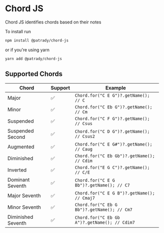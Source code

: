 # Chord JS

Chord JS identifies chords based on their notes

To install run

```bash
npm install @patrady/chord-js
```

or if you're using yarn 

```bash
yarn add @patrady/chord-js
```

## Supported Chords

| Chord              | Support    | Example                                       |
| ------------------ | ---------- | --------------------------------------------- |
| Major              | ✅        | `Chord.for("C E G")?.getName(); // C`         |
| Minor              | ✅        | `Chord.for("C Eb G")?.getName(); // Cm`       |
| Suspended          | ✅        | `Chord.for("C F G")?.getName(); // Csus`      |
| Suspended Second   | ✅        | `Chord.for("C D G")?.getName(); // Csus2`     |
| Augmented          | ✅        | `Chord.for("C E G#")?.getName(); // Caug`     |
| Diminished         | ✅        | `Chord.for("C Eb Gb")?.getName(); // Cdim`    |
| Inverted           | ✅        | `Chord.for("E G C")?.getName(); // C/E`       |
| Dominant Seventh   | ✅        | `Chord.for("C E G Bb")?.getName(); // C7`     |
| Major Seventh      | ✅        | `Chord.for("C E G B")?.getName(); // Cmaj7`   |
| Minor Seventh      | ✅        | `Chord.for("C Eb G Bb")?.getName(); // Cm7`   |
| Diminished Seventh | ✅        | `Chord.for("C Eb Gb A")?.getName(); // Cdim7` |
